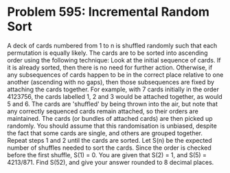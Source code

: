 # Problem 595: Incremental Random Sort
A deck of cards numbered from 1 to n is shuffled randomly such that each
permutation is equally likely. The cards are to be sorted into ascending
order using the following technique: Look at the initial sequence of
cards. If it is already sorted, then there is no need for further
action. Otherwise, if any subsequences of cards happen to be in the
correct place relative to one another (ascending with no gaps), then
those subsequences are fixed by attaching the cards together. For
example, with 7 cards initially in the order 4123756, the cards labelled
1, 2 and 3 would be attached together, as would 5 and 6. The cards are
'shuffled' by being thrown into the air, but note that any correctly
sequenced cards remain attached, so their orders are maintained. The
cards (or bundles of attached cards) are then picked up randomly. You
should assume that this randomisation is unbiased, despite the fact that
some cards are single, and others are grouped together. Repeat steps 1
and 2 until the cards are sorted. Let S(n) be the expected number of
shuffles needed to sort the cards. Since the order is checked before the
first shuffle, S(1) = 0. You are given that S(2) = 1, and S(5) =
4213/871. Find S(52), and give your answer rounded to 8 decimal places.
